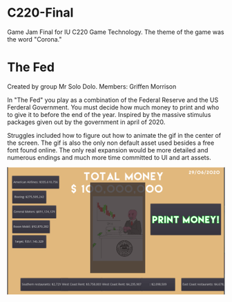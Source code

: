 # C220-Final
Game Jam Final for IU C220 Game Technology. The theme of the game was the word "Corona."

# The Fed
 Created by group Mr Solo Dolo.
 Members: Griffen Morrison
 
 In "The Fed" you play as a combination of the Federal Reserve and the US Ferderal Government.
 You must decide how much money to print and who to give it to before the end of the year.
 Inspired by the massive stimulus packages given out by the government in april of 2020.
 
 Struggles included how to figure out how to animate the gif in the center of the screen.
 The gif is also the only non default asset used besides a free font found online.
 The only real expansion would be more detailed and numerous endings and much more time committed to 
 UI and art assets.

![Screenshot](screenshot.png)

